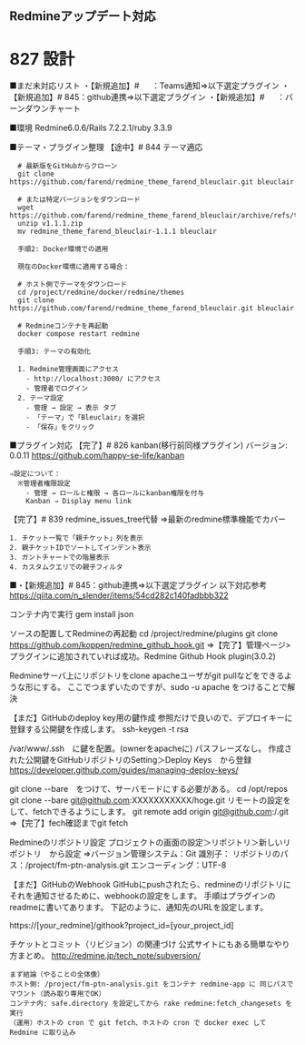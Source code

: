 ## Redmineアップデート対応

# 827 設計
■まだ未対応リスト
・【新規追加】# 　 ：Teams通知⇒以下選定プラグイン
・【新規追加】# 845：github連携⇒以下選定プラグイン
・【新規追加】# 　 ：バーンダウンチャート

■環境
Redmine6.0.6/Rails 7.2.2.1/ruby 3.3.9

■テーマ・プラグイン整理
【途中】# 844 テーマ適応
```
  # 最新版をGitHubからクローン
  git clone https://github.com/farend/redmine_theme_farend_bleuclair.git bleuclair

  # または特定バージョンをダウンロード
  wget https://github.com/farend/redmine_theme_farend_bleuclair/archive/refs/tags/v1.1.1.zip
  unzip v1.1.1.zip
  mv redmine_theme_farend_bleuclair-1.1.1 bleuclair

  手順2: Docker環境での適用

  現在のDocker環境に適用する場合：

  # ホスト側でテーマをダウンロード
  cd /project/redmine/docker/redmine/themes
  git clone https://github.com/farend/redmine_theme_farend_bleuclair.git bleuclair

  # Redmineコンテナを再起動
  docker compose restart redmine

  手順3: テーマの有効化

  1. Redmine管理画面にアクセス
    - http://localhost:3000/ にアクセス
    - 管理者でログイン
  2. テーマ設定
    - 管理 → 設定 → 表示 タブ
    - 「テーマ」で「Bleuclair」を選択
    - 「保存」をクリック
```

■プラグイン対応
【完了】# 826 kanban(移行前同様プラグイン)
バージョン: 0.0.11
https://github.com/happy-se-life/kanban

```
⇒設定について：
  ※管理者権限設定
    - 管理 → ロールと権限 → 各ロールにkanban権限を付与
    Kanban ⇒ Display menu link
```

【完了】# 839 redmine_issues_tree代替
⇒最新のredmine標準機能でカバー
```
1. チケット一覧で「親チケット」列を表示
2. 親チケットIDでソートしてインデント表示
3. ガントチャートでの階層表示
4. カスタムクエリでの親子フィルタ
```

■・【新規追加】# 845：github連携⇒以下選定プラグイン
以下対応参考
https://qiita.com/n_slender/items/54cd282c140fadbbb322

コンテナ内で実行
gem install json

ソースの配置してRedmineの再起動
cd /project/redmine/plugins
git clone https://github.com/koppen/redmine_github_hook.git
⇒【完了】管理ページ>プラグインに追加されていれば成功。Redmine Github Hook plugin(3.0.2)

Redmineサーバ上にリポジトリをclone
apacheユーザがgit pullなどをできるような形にする。
ここでつまずいたのですが、sudo -u apache をつけることで解決

【まだ】GitHubのdeploy key用の鍵作成
参照だけで良いので、デプロイキーに登録する公開鍵を作成します。
ssh-keygen -t rsa

/var/www/.ssh　に鍵を配置。(ownerをapacheに)
パスフレーズなし。
作成された公開鍵をGitHubリポジトリのSetting＞Deploy Keys　から登録
https://developer.github.com/guides/managing-deploy-keys/

git clone
--bare　をつけて、サーバモードにする必要がある。
cd /opt/repos
 git clone --bare git@github.com:XXXXXXXXXXX/hoge.git
リモートの設定をして、fetchできるようにします。
git remote add origin git@github.com:<username>/<project>.git
⇒【完了】fech確認までgit fetch

Redmineのリポジトリ設定
プロジェクトの画面の設定＞リポジトリ＞新しいリポジトリ　から設定
⇒バージョン管理システム：Git
識別子：
リポジトリのパス：/project/fm-ptn-analysis.git
エンコーディング：UTF-8

【まだ】GitHubのWebhook
GitHubにpushされたら、redmineのリポジトリにそれを通知させるために、webhookの設定をします。
手順はプラグインのreadmeに書いてあります。
下記のように、通知先のURLを設定します。

https://[your_redmine]/githook?project_id=[your_project_id]

チケットとコミット（リビジョン）の関連づけ
公式サイトにもある簡単なやり方まとめ。
http://redmine.jp/tech_note/subversion/

```
まず結論（やることの全体像）
ホスト側: /project/fm-ptn-analysis.git をコンテナ redmine-app に 同じパスで マウント（読み取り専用でOK）
コンテナ内: safe.directory を設定してから rake redmine:fetch_changesets を実行
（運用）ホストの cron で git fetch、ホストの cron で docker exec して Redmine に取り込み
```


